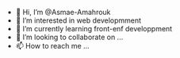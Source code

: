 - 👋 Hi, I’m @Asmae-Amahrouk
- 👀 I’m interested in web developmment
- 🌱 I’m currently learning front-enf developpment
- 💞️ I’m looking to collaborate on ...
- 📫 How to reach me ...

<!---
Asmae-Amahrouk/Asmae-Amahrouk is a ✨ special ✨ repository because its `README.md` (this file) appears on your GitHub profile.
You can click the Preview link to take a look at your changes.
--->
